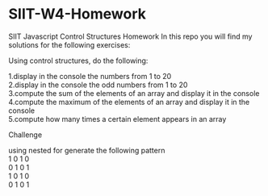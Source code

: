 # SIIT-W4-Homework
SIIT Javascript Control Structures Homework
In this repo you will find my solutions for the following exercises:

  Using control structures, do the following:

1.display in the console the numbers from 1 to 20  
2.display in the console the odd numbers from 1 to 20  
3.compute the sum of the elements of an array and display it in the console  
4.compute the maximum of the elements of an array and display it in the console  
5.compute how many times a certain element appears in an array  
  
Challenge  

  using nested for generate the following pattern  
          1 0 1 0  
          0 1 0 1  
          1 0 1 0  
          0 1 0 1  
